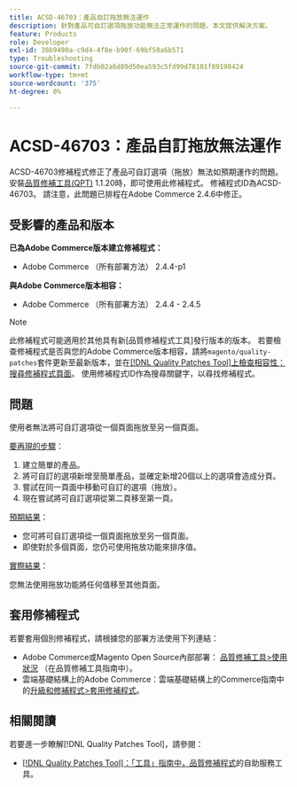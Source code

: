 ```yaml
---
title: ACSD-46703：產品自訂拖放無法運作
description: 針對產品可自訂選項拖放功能無法正常運作的問題，本文提供解決方案。
feature: Products
role: Developer
exl-id: 38b9490a-c9d4-4f8e-b90f-69bf50a6b571
type: Troubleshooting
source-git-commit: 7fdb02a6d89d50ea593c5fd99d78101f89198424
workflow-type: tm+mt
source-wordcount: '375'
ht-degree: 0%

---
```


# ACSD-46703：產品自訂拖放無法運作

ACSD-46703修補程式修正了產品可自訂選項（拖放）無法如預期運作的問題。 安裝[品質修補工具(QPT)](https://experienceleague.adobe.com/en/docs/commerce-operations/tools/quality-patches-tool/quality-patches-tool-to-self-serve-quality-patches) 1.1.20時，即可使用此修補程式。 修補程式ID為ACSD-46703。 請注意，此問題已排程在Adobe Commerce 2.4.6中修正。

## 受影響的產品和版本

**已為Adobe Commerce版本建立修補程式：**

* Adobe Commerce （所有部署方法） 2.4.4-p1

**與Adobe Commerce版本相容：**

* Adobe Commerce （所有部署方法） 2.4.4 - 2.4.5

>[!NOTE]
>
>此修補程式可能適用於其他具有新[品質修補程式工具]發行版本的版本。 若要檢查修補程式是否與您的Adobe Commerce版本相容，請將`magento/quality-patches`套件更新至最新版本，並在[[!DNL Quality Patches Tool]上檢查相容性：搜尋修補程式頁面](https://experienceleague.adobe.com/tools/commerce-quality-patches/index.html)。 使用修補程式ID作為搜尋關鍵字，以尋找修補程式。

## 問題

使用者無法將可自訂選項從一個頁面拖放至另一個頁面。

<u>要再現的步驟</u>：

1. 建立簡單的產品。
1. 將可自訂的選項新增至簡單產品，並確定新增20個以上的選項會造成分頁。
1. 嘗試在同一頁面中移動可自訂的選項（拖放）。
1. 現在嘗試將可自訂選項從第二頁移至第一頁。

<u>預期結果</u>：

* 您可將可自訂選項從一個頁面拖放至另一個頁面。
* 即使對於多個頁面，您仍可使用拖放功能來排序值。

<u>實際結果</u>：

您無法使用拖放功能將任何值移至其他頁面。

## 套用修補程式

若要套用個別修補程式，請根據您的部署方法使用下列連結：

* Adobe Commerce或Magento Open Source內部部署： [品質修補工具>使用狀況](/help/tools/quality-patches-tool/usage.md) （在品質修補工具指南中）。
* 雲端基礎結構上的Adobe Commerce：雲端基礎結構上的Commerce指南中的[升級和修補程式>套用修補程式](https://experienceleague.adobe.com/docs/commerce-cloud-service/user-guide/develop/upgrade/apply-patches.html)。

## 相關閱讀

若要進一步瞭解[!DNL Quality Patches Tool]，請參閱：

* [[!DNL Quality Patches Tool]：「工具」指南中，品質修補程式](/help/tools/quality-patches-tool/quality-patches-tool-to-self-serve-quality-patches.md)的自助服務工具。
